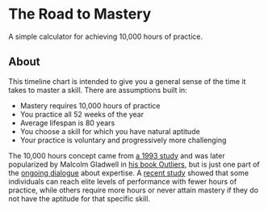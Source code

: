 # The Road to Mastery

A simple calculator for achieving 10,000 hours of practice.


## About

This timeline chart is intended to give you a general sense of the time it takes to 
master a skill. There are assumptions built in:

* Mastery requires 10,000 hours of practice
* You practice all 52 weeks of the year
* Average lifespan is 80 years
* You choose a skill for which you have natural aptitude
* Your practice is voluntary and progressively more challenging

The 10,000 hours concept came from [a 1993 study](https://psycnet.apa.org/buy/1993-40718-001) 
and was later popularized by Malcolm Gladwell in [his book Outliers](https://en.wikipedia.org/wiki/Outliers_(book)), 
but is just one part of the 
[ongoing dialogue](https://www.fastcompany.com/3027564/scientists-debunk-the-myth-that-10000-hours-of-practice-makes-you-an-expert) 
about expertise. A [recent study](https://www.sciencedirect.com/science/article/pii/S0160289613000421) 
showed that some individuals can reach elite levels of performance with fewer hours of practice, 
while others require more hours or never attain mastery if they do not have the 
aptitude for that specific skill. 